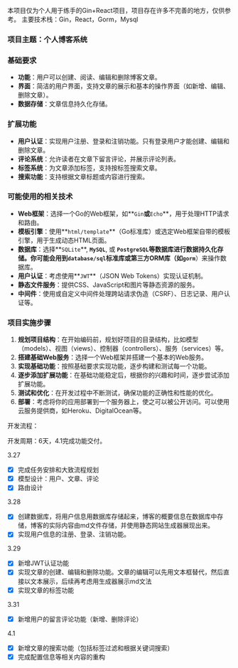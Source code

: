 本项目仅为个人用于练手的Gin+React项目，项目存在许多不完善的地方，仅供参考。
主要技术栈：Gin，React，Gorm，Mysql

### **项目主题：个人博客系统**

### 基础要求

- **功能**：用户可以创建、阅读、编辑和删除博客文章。
- **界面**：简洁的用户界面，支持文章的展示和基本的操作界面（如新增、编辑、删除文章）。
- **数据存储**：文章信息持久化存储。

### 扩展功能

- **用户认证**：实现用户注册、登录和注销功能。只有登录用户才能创建、编辑和删除文章。
- **评论系统**：允许读者在文章下留言评论，并展示评论列表。
- **标签系统**：为文章添加标签，支持按标签搜索文章。
- **搜索功能**：支持根据文章标题或内容进行搜索。

### 可能使用的相关技术

- **Web框架**：选择一个Go的Web框架，如**`Gin`**或**`Echo`**，用于处理HTTP请求和路由。
- **模板引擎**：使用**`html/template`**（Go标准库）或选定Web框架自带的模板引擎，用于生成动态HTML页面。
- **数据库**：选择**`SQLite`**, **`MySQL`**, 或 **`PostgreSQL`**等数据库进行数据持久化存储。你可能会用到**`database/sql`**标准库或第三方ORM库（如**`gorm`**）来操作数据库。
- **用户认证**：考虑使用**`JWT`**（JSON Web Tokens）实现认证机制。
- **静态文件服务**：提供CSS、JavaScript和图片等静态资源的服务。
- **中间件**：使用或自定义中间件处理跨站请求伪造（CSRF）、日志记录、用户认证等。

### 项目实施步骤

1. **规划项目结构**：在开始编码前，规划好项目的目录结构，比如模型（models）、视图（views）、控制器（controllers）、服务（services）等。
2. **搭建基础Web服务**：选择一个Web框架并搭建一个基本的Web服务。
3. **实现基础功能**：按照基础要求实现功能，逐步构建和测试每一个功能。
4. **逐步添加扩展功能**：在基础功能稳定后，根据你的兴趣和时间，逐步尝试添加扩展功能。
5. **测试和优化**：在开发过程中不断测试，确保功能的正确性和性能的优化。
6. **部署**：考虑将你的应用部署到一个服务器上，使之可以被公开访问。可以使用云服务提供商，如Heroku、DigitalOcean等。

开发流程：

开发周期：6天，4.1完成功能交付。

3.27

- [x]  完成任务安排和大致流程规划
- [x]  模型设计：用户、文章、评论
- [x]  路由设计

3.28

- [x]  创建数据库，将用户信息用数据库存储起来，博客的概要信息在数据库中存储，博客的实际内容由md文件存储，并使用静态网站生成器展现出来。
- [x]  实现用户信息的注册、登录、注销功能。

3.29

- [x]  新增JWT认证功能
- [x]  实现文章的创建、编辑和删除功能。文章的编辑可以先用文本框替代，然后直接以文本展示，后续再考虑用生成器展示md文法
- [x]  实现文章的标签功能

3.31

- [x]  新增用户的留言评论功能（新增、删除评论）

4.1

- [x]  新增文章的搜索功能（包括标签过滤和根据关键词搜索）
- [x]  完成配置信息等相关内容的重构

